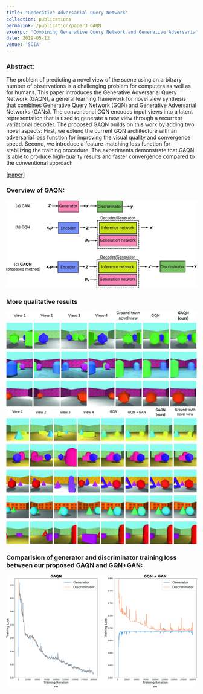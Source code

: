 ```yaml
---
title: "Generative Adversarial Query Network"
collection: publications
permalink: /publication/paper3_GAQN
excerpt: 'Combining Generative Query Network and Generative Adversarial Network for view synthesis.'
date: 2019-05-12
venue: 'SCIA'
---
```

### Abstract:
The problem of predicting a novel view of the scene using an arbitrary number of observations is a challenging problem for computers as well as for humans. This paper introduces the Generative Adversarial Query Network (GAQN), a general learning framework for novel view synthesis that combines Generative Query Network (GQN) and Generative Adversarial Networks (GANs). The conventional GQN encodes input views into a latent representation that is used to generate a new view through a recurrent variational decoder. The proposed GAQN builds on this work by adding two novel aspects: First, we extend the current GQN architecture with an adversarial loss function for improving the visual quality and convergence speed. Second, we introduce a feature-matching loss function for stabilizing the training procedure. The experiments demonstrate that GAQN is able to produce high-quality results and faster convergence compared to the conventional approach

[[paper]](https://link.springer.com/chapter/10.1007/978-3-030-20205-7_2)

### Overview of GAQN: 
![](../images/GAQN/1.png)

### More qualitative results
![](../images/GAQN/2.png)
![](../images/GAQN/3.png)

### Comparision of generator and discriminator training loss between our proposed GAQN and GQN+GAN: 
![](../images/GAQN/4.png)
